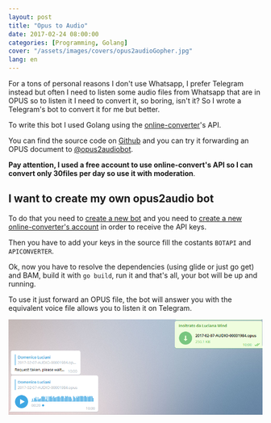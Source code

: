 ```yaml
---
layout: post
title: "Opus to Audio"
date: 2017-02-24 08:00:00
categories: [Programming, Golang]
cover: "/assets/images/covers/opus2audioGopher.jpg"
lang: en
---
```


For a tons of personal reasons I don't use Whatsapp, I prefer Telegram instead but often I need to listen some audio files from Whatsapp that are in OPUS so to listen it I need to convert it, so boring, isn't it? So I wrote a Telegram's bot to convert it for me but better.

To write this bot I used Golang using the [online-converter](http://www.online-convert.com)'s API.

You can find the source code on [Github](https://github.com/dlion/opus2audio) and you can try it forwarding an OPUS document to [@opus2audiobot](http://telegram.me/opus2audiobot).

**Pay attention, I used a free account to use online-convert's API so I can convert only 30files per day so use it with moderation**.

## I want to create my own opus2audio bot

To do that you need to [create a new bot](https://core.telegram.org/bots) and you need to [create a new online-converter's account](https://www.online-convert.com/signup/free) in order to receive the API keys.

Then you have to add your keys in the source fill the costants `BOTAPI` and `APICONVERTER`.

Ok, now you have to resolve the dependencies (using glide or just go get) and BAM, build it with `go build`, run it and that's all, your bot will be up and running.

To use it just forward an OPUS file, the bot will answer you with the equivalent voice file allows you to listen it on Telegram.

![opus2audio](/assets/images/posts/opus2audio.png)